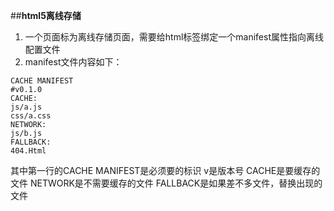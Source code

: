 ##**html5离线存储**

1. 一个页面标为离线存储页面，需要给html标签绑定一个manifest属性指向离线配置文件
2. manifest文件内容如下：
```
CACHE MANIFEST
#v0.1.0
CACHE:
js/a.js
css/a.css
NETWORK:
js/b.js
FALLBACK:
404.Html
```
其中第一行的CACHE MANIFEST是必须要的标识
v是版本号
CACHE是要缓存的文件
NETWORK是不需要缓存的文件
FALLBACK是如果差不多文件，替换出现的文件

